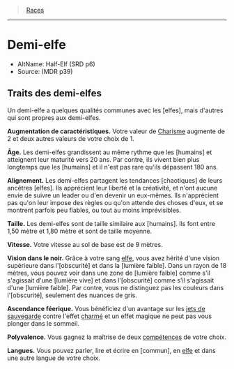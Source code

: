 ﻿---
!RaceItem
CharismaBonus: 2
AnyAbilityBonus: 2
Age: Les demi-elfes grandissent au même rythme que les [humains] et atteignent leur maturité vers 20 ans. Par contre, ils vivent bien plus longtemps que les [humains] et il n'est pas rare qu'ils dépassent 180 ans.
Alignment: Les demi-elfes partagent les tendances [chaotiques] de leurs ancêtres [elfes]. Ils apprécient leur liberté et la créativité, et n'ont aucune envie de suivre un leader ou d'en devenir un eux-mêmes. Ils n'apprécient pas qu'on leur impose des règles ou qu'on attende des choses d'eux, et se montrent parfois peu fiables, ou tout au moins imprévisibles.
Size: Les demi-elfes sont de taille similaire aux [humains]. Ils font entre 1,50 mètre et 1,80 mètre et sont de taille moyenne.
Speed: Votre vitesse au sol de base est de 9 mètres.
Darkvision: Grâce à votre sang [elfe](hd_elf.md), vous avez hérité d'une vision supérieure dans l'[obscurité] et dans la [lumière faible]. Dans un rayon de 18 mètres, vous pouvez voir dans une zone de [lumière faible] comme s'il s'agissait d'une [lumière vive] et dans l'[obscurité] comme s'il s'agissait d'une [lumière faible]. Par contre, vous ne distinguez pas les couleurs dans l'[obscurité], seulement des nuances de gris.
Languages: Vous pouvez parler, lire et écrire en [commun], en [elfe](hd_elf.md) et dans une autre langue de votre choix.
Id: half-elf_hd.md#demi-elfe
RootId: half-elf_hd.md
ParentLink: races_hd.md#
Name: Demi-elfe
ParentName: Races
NameLevel: 1
AltName: Half-Elf (SRD p6)
Source: (MDR p39)
Attributes:
  AbilityScoreIncrease: Votre valeur de [Charisme](hd_abilities_charisma.md) augmente de 2 et deux autres valeurs de votre choix de 1.
---
>  [Races](races_hd.md#)

---


# Demi-elfe

- AltName: Half-Elf (SRD p6)
- Source: (MDR p39)

## Traits des demi-elfes

Un demi-elfe a quelques qualités communes avec les [elfes], mais d'autres qui sont propres aux demi-elfes.

**Augmentation de caractéristiques.** Votre valeur de [Charisme](hd_abilities_charisma.md) augmente de 2 et deux autres valeurs de votre choix de 1.

**Âge.** Les demi-elfes grandissent au même rythme que les [humains] et atteignent leur maturité vers 20 ans. Par contre, ils vivent bien plus longtemps que les [humains] et il n'est pas rare qu'ils dépassent 180 ans.

**Alignement.** Les demi-elfes partagent les tendances [chaotiques] de leurs ancêtres [elfes]. Ils apprécient leur liberté et la créativité, et n'ont aucune envie de suivre un leader ou d'en devenir un eux-mêmes. Ils n'apprécient pas qu'on leur impose des règles ou qu'on attende des choses d'eux, et se montrent parfois peu fiables, ou tout au moins imprévisibles.

**Taille.** Les demi-elfes sont de taille similaire aux [humains]. Ils font entre 1,50 mètre et 1,80 mètre et sont de taille moyenne.

**Vitesse.** Votre vitesse au sol de base est de 9 mètres.

**Vision dans le noir.** Grâce à votre sang [elfe](hd_elf.md), vous avez hérité d'une vision supérieure dans l'[obscurité] et dans la [lumière faible]. Dans un rayon de 18 mètres, vous pouvez voir dans une zone de [lumière faible] comme s'il s'agissait d'une [lumière vive] et dans l'[obscurité] comme s'il s'agissait d'une [lumière faible]. Par contre, vous ne distinguez pas les couleurs dans l'[obscurité], seulement des nuances de gris.

**Ascendance féerique.** Vous bénéficiez d'un avantage sur les [jets de sauvegarde](hd_abilities_jets_de_sauvegarde.md) contre l'effet [charmé](hd_conditions_charme.md) et un effet magique ne peut pas vous plonger dans le sommeil.

**Polyvalence.** Vous gagnez la maîtrise de deux [compétences](hd_abilities_competences.md) de votre choix.

**Langues.** Vous pouvez parler, lire et écrire en [commun], en [elfe](hd_elf.md) et dans une autre langue de votre choix.


